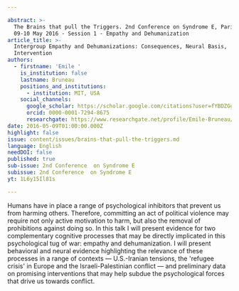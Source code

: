 ```yaml
---

abstract: >-
  The Brains that pull the Triggers. 2nd Conference on Syndrome E, Paris IAS,
  09-10 May 2016 - Session 1 - Empathy and Dehumanization
article_title: >-
  Intergroup Empathy and Dehumanizations: Consequences, Neural Basis,
  Intervention
authors:
  - firstname: 'Emile '
    is_institution: false
    lastname: Bruneau
    positions_and_institutions:
      - institution: MIT, USA
    social_channels:
      google_scholar: https://scholar.google.com/citations?user=fYBDZGgAAAAJ&hl=en
      orcid: 0000-0001-7294-8675
      researchgate: https://www.researchgate.net/profile/Emile-Bruneau/2
date: 2016-05-09T01:00:00.000Z
highlight: false
issue: content/issues/brains-that-pull-the-triggers.md
language: English
needDOI: false
published: true
sub-issue: 2nd Conference  on Syndrome E
subissue: 2nd Conference  on Syndrome E
yt: 1L6y15Il81s

---
```



Humans have in place a range of psychological inhibitors that prevent us from harming others. Therefore, committing an act of political violence may require not only active motivation to harm, but also the removal of prohibitions against doing so. In this talk I will present evidence for two complementary cognitive processes that may be directly implicated in this psychological tug of war: empathy and dehumanization. I will present behavioral and neural evidence highlighting the relevance of these processes in a range of contexts — U.S.-Iranian tensions, the 'refugee crisis' in Europe and the Israeli-Palestinian conflict — and preliminary data on promising interventions that may help subdue the psychological forces that drive us towards conflict.

<Youtube yt="1L6y15Il81s" caption="Intergroup Empathy and Dehumanizations: Consequences, Neural Basis, Intervention"></Youtube>